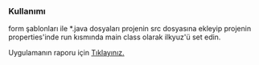### Kullanımı

form şablonları ile *.java dosyaları projenin src dosyasına ekleyip projenin properties'inde run kısmında main class olarak ilkyuz'ü set edin.


Uygulamanın raporu için [Tıklayınız.](https://docs.google.com/a/bil.omu.edu.tr/file/d/0B-ufRWgXeEyBTEU1VFJ2T1BwSUU/edit?pli=1)
